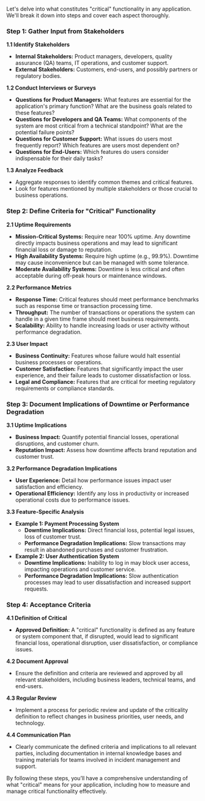 Let's delve into what constitutes "critical" functionality in any application. We'll break it down into steps and cover each aspect thoroughly.

### Step 1: Gather Input from Stakeholders

**1.1 Identify Stakeholders**
- **Internal Stakeholders:** Product managers, developers, quality assurance (QA) teams, IT operations, and customer support.
- **External Stakeholders:** Customers, end-users, and possibly partners or regulatory bodies.

**1.2 Conduct Interviews or Surveys**
- **Questions for Product Managers:** What features are essential for the application's primary function? What are the business goals related to these features?
- **Questions for Developers and QA Teams:** What components of the system are most critical from a technical standpoint? What are the potential failure points?
- **Questions for Customer Support:** What issues do users most frequently report? Which features are users most dependent on?
- **Questions for End-Users:** Which features do users consider indispensable for their daily tasks?

**1.3 Analyze Feedback**
- Aggregate responses to identify common themes and critical features.
- Look for features mentioned by multiple stakeholders or those crucial to business operations.

### Step 2: Define Criteria for "Critical" Functionality

**2.1 Uptime Requirements**
- **Mission-Critical Systems:** Require near 100% uptime. Any downtime directly impacts business operations and may lead to significant financial loss or damage to reputation.
- **High Availability Systems:** Require high uptime (e.g., 99.9%). Downtime may cause inconvenience but can be managed with some tolerance.
- **Moderate Availability Systems:** Downtime is less critical and often acceptable during off-peak hours or maintenance windows.

**2.2 Performance Metrics**
- **Response Time:** Critical features should meet performance benchmarks such as response time or transaction processing time.
- **Throughput:** The number of transactions or operations the system can handle in a given time frame should meet business requirements.
- **Scalability:** Ability to handle increasing loads or user activity without performance degradation.

**2.3 User Impact**
- **Business Continuity:** Features whose failure would halt essential business processes or operations.
- **Customer Satisfaction:** Features that significantly impact the user experience, and their failure leads to customer dissatisfaction or loss.
- **Legal and Compliance:** Features that are critical for meeting regulatory requirements or compliance standards.

### Step 3: Document Implications of Downtime or Performance Degradation

**3.1 Uptime Implications**
- **Business Impact:** Quantify potential financial losses, operational disruptions, and customer churn.
- **Reputation Impact:** Assess how downtime affects brand reputation and customer trust.

**3.2 Performance Degradation Implications**
- **User Experience:** Detail how performance issues impact user satisfaction and efficiency.
- **Operational Efficiency:** Identify any loss in productivity or increased operational costs due to performance issues.

**3.3 Feature-Specific Analysis**
- **Example 1: Payment Processing System**
    - **Downtime Implications:** Direct financial loss, potential legal issues, loss of customer trust.
    - **Performance Degradation Implications:** Slow transactions may result in abandoned purchases and customer frustration.
- **Example 2: User Authentication System**
    - **Downtime Implications:** Inability to log in may block user access, impacting operations and customer service.
    - **Performance Degradation Implications:** Slow authentication processes may lead to user dissatisfaction and increased support requests.

### Step 4: Acceptance Criteria

**4.1 Definition of Critical**
- **Approved Definition:** A "critical" functionality is defined as any feature or system component that, if disrupted, would lead to significant financial loss, operational disruption, user dissatisfaction, or compliance issues.

**4.2 Document Approval**
- Ensure the definition and criteria are reviewed and approved by all relevant stakeholders, including business leaders, technical teams, and end-users.

**4.3 Regular Review**
- Implement a process for periodic review and update of the criticality definition to reflect changes in business priorities, user needs, and technology.

**4.4 Communication Plan**
- Clearly communicate the defined criteria and implications to all relevant parties, including documentation in internal knowledge bases and training materials for teams involved in incident management and support.

By following these steps, you’ll have a comprehensive understanding of what "critical" means for your application, including how to measure and manage critical functionality effectively.